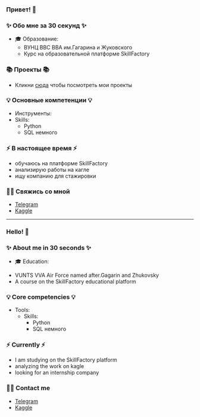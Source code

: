 ### Привет! 👋

### ✨ Обо мне за 30 секунд ✨ 
* 🎓 Образование:
  - ВУНЦ ВВС ВВА им.Гагарина и Жуковского
  - Курс на образовательной платформе SkillFactory

### 📚 Проекты 📚

* Кликни [сюда](https://github.com/Gor36?tab=repositories) чтобы посмотреть мои проекты

### 💡 Основные компетенции 💡
- Инструменты: 
- Skills: 
    * Python
    * SQL немного

### ⚡️ В настоящее время ⚡️
- обучаюсь на платформе SkillFactory 
- анализирую работы на кагле
- ищу компанию для стажировки

### 🙌🏻 Свяжись со мной
- [Telegram](https://t.me/ahperdjanes)
- [Kaggle](https://www.kaggle.com/gorahper/account)

---

### Hello! 👋

### ✨ About me in 30 seconds ✨ 
* 🎓 Education:
 -  VUNTS VVA Air Force named after.Gagarin and Zhukovsky
 - A course on the SkillFactory educational platform


### 💡 Core competencies 💡
- Tools: 
  - Skills:
    * Python
    * SQL немного


### ⚡️ Currently ⚡️
- I am studying on the SkillFactory platform 
- analyzing the work on kagle
- looking for an internship company

### 🙌🏻 Contact me
- [Telegram](https://t.me/ahperdjanes)
- [Kaggle](https://www.kaggle.com/gorahper/account)
